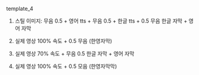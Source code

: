 template_4


1. 스틸 이미지: 무음 0.5 + 영어 tts + 무음 0.5 + 한글 tts + 0.5 무음
한글 자막 + 영어 자막 

3. 실제 영상 100% 속도 + 0.5 무음 (한영자막)

2. 실제 영상 70% 속도 + 무음 0.5 
한글 자막 + 영어 자막

4. 실제 영상 100% 속도 + 0.5 모음 (한영자막막)